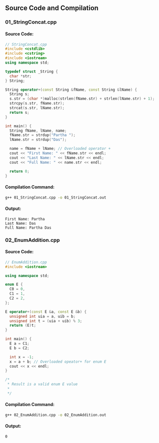 
## Source Code and Compilation

### 01_StringConcat.cpp

#### Source Code:
```cpp
// StringConcat.cpp
#include <cstdlib>
#include <cstring>
#include <iostream>
using namespace std;

typedef struct _String {
  char *str;
} String;

String operator+(const String &fName, const String &lName) {
  String s;
  s.str = (char *)malloc(strlen(fName.str) + strlen(lName.str) + 1);
  strcpy(s.str, fName.str);
  strcat(s.str, lName.str);
  return s;
}

int main() {
  String fName, lName, name;
  fName.str = strdup("Partha ");
  lName.str = strdup("Das");

  name = fName + lName; // Overloaded operator +
  cout << "First Name: " << fName.str << endl;
  cout << "Last Name: " << lName.str << endl;
  cout << "Full Name: " << name.str << endl;

  return 0;
}

```
#### Compilation Command:
```sh
g++ 01_StringConcat.cpp -o 01_StringConcat.out
```
#### Output:
```
First Name: Partha 
Last Name: Das
Full Name: Partha Das
```
### 02_EnumAddition.cpp

#### Source Code:
```cpp
// EnumAddition.cpp
#include <iostream>

using namespace std;

enum E {
  C0 = 0,
  C1 = 1,
  C2 = 2,
};

E operator+(const E &a, const E &b) {
  unsigned int uia = a, uib = b;
  unsigned int t = (uia + uib) % 3;
  return (E)t;
}

int main() {
  E a = C1;
  E b = C2;

  int x = -1;
  x = a + b; // Overloaded opeator+ for enum E
  cout << x << endl;
}

/*
 * Result is a valid enum E value
 *
 */

```
#### Compilation Command:
```sh
g++ 02_EnumAddition.cpp -o 02_EnumAddition.out
```
#### Output:
```
0
```